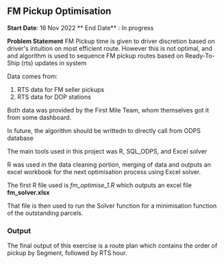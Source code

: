 ## FM Pickup Optimisation

**Start Date**: 16 Nov 2022
** End Date** : In progress

**Problem Statement** FM Pickup time is given to driver discretion based on driver's intuition on most efficient route. However this is not optimal, and and algorithm is used to sequence FM pickup routes based on Ready-To-Ship (rts) updates in system


Data comes from:

1. RTS data for FM seller pickups
2. RTS data for DOP stations

Both data was provided by the First Mile Team, whom themselves got it from some dashboard.

In future, the algorithm should be writtedn to directly call from ODPS database

The main tools used in this project was R, SQL_ODPS, and Excel solver

R was used in the data cleaning portion, merging of data and outputs an excel workbook for the next optimisation process using Excel solver.

The first R file used is *fm_optimise_1.R* which outputs an excel file **fm_solver.xlsx**

That file is then used to run the  Solver function for a minimisation function of the outstanding parcels. 


### Output

The final output of this exercise is a route plan which contains the order of pickup by Segment, followed by RTS hour.




